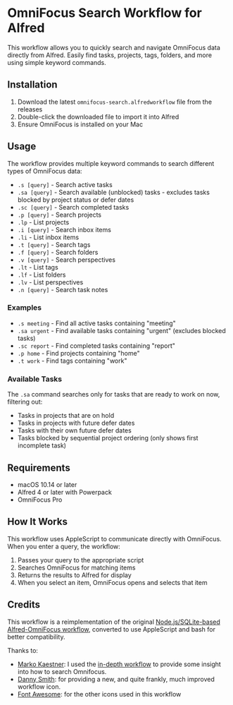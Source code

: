 # OmniFocus Search Workflow for Alfred

This workflow allows you to quickly search and navigate OmniFocus data directly from Alfred. Easily find tasks, projects, tags, folders, and more using simple keyword commands.

## Installation

1. Download the latest `omnifocus-search.alfredworkflow` file from the releases
2. Double-click the downloaded file to import it into Alfred
3. Ensure OmniFocus is installed on your Mac

## Usage

The workflow provides multiple keyword commands to search different types of OmniFocus data:

- `.s [query]` - Search active tasks
- `.sa [query]` - Search available (unblocked) tasks - excludes tasks blocked by project status or defer dates
- `.sc [query]` - Search completed tasks
- `.p [query]` - Search projects
- `.lp` - List projects
- `.i [query]` - Search inbox items
- `.li` - List inbox items
- `.t [query]` - Search tags
- `.f [query]` - Search folders
- `.v [query]` - Search perspectives
- `.lt` - List tags
- `.lf` - List folders
- `.lv` - List perspectives
- `.n [query]` - Search task notes

### Examples

- `.s meeting` - Find all active tasks containing "meeting"
- `.sa urgent` - Find available tasks containing "urgent" (excludes blocked tasks)
- `.sc report` - Find completed tasks containing "report"
- `.p home` - Find projects containing "home"
- `.t work` - Find tags containing "work"

### Available Tasks

The `.sa` command searches only for tasks that are ready to work on now, filtering out:
- Tasks in projects that are on hold
- Tasks in projects with future defer dates
- Tasks with their own future defer dates
- Tasks blocked by sequential project ordering (only shows first incomplete task)

## Requirements

- macOS 10.14 or later
- Alfred 4 or later with Powerpack
- OmniFocus Pro

## How It Works

This workflow uses AppleScript to communicate directly with OmniFocus. When you enter a query, the workflow:

1. Passes your query to the appropriate script
2. Searches OmniFocus for matching items
3. Returns the results to Alfred for display
4. When you select an item, OmniFocus opens and selects that item

## Credits

This workflow is a reimplementation of the original [Node.js/SQLite-based Alfred-OmniFocus workflow](https://github.com/rhydlewis/alfred-search-omnifocus), converted to use AppleScript and bash for better compatibility.

Thanks to:

* [Marko Kaestner](https://github.com/markokaestner): I used
  the [in-depth workflow](https://github.com/markokaestner/of-task-actions) to provide some insight into how to search
  Omnifocus.
* [Danny Smith](https://github.com/dannysmith): for providing a new, and quite frankly, much improved workflow icon.
* [Font Awesome](https://fontawesome.com/): for the other icons used in this workflow